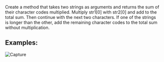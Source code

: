 Create a method that takes two strings as arguments and returns the sum of their character codes multiplied. Multiply str1[0] with str2[0] and add to the total sum. Then continue with the next two characters. If one of the strings is longer than the other, add the remaining character codes to the total sum without multiplication.

## Examples:

![Capture](https://user-images.githubusercontent.com/45227327/202922447-c681b721-fb0d-4fe3-9a25-0a545abab52f.PNG)

